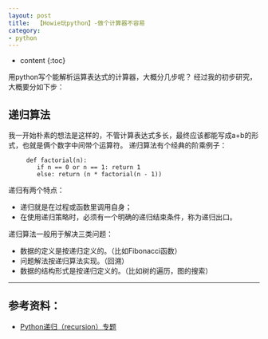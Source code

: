 ```yaml
---
layout: post
title:  【Howie玩python】-做个计算器不容易
category: 
- python  
---
```


* content
{:toc}


用python写个能解析运算表达式的计算器，大概分几步呢？
经过我的初步研究，大概要分如下步：

## 递归算法  
 
 我一开始朴素的想法是这样的，不管计算表达式多长，最终应该都能写成a+b的形式，也就是俩个数字中间带个运算符。
 递归算法有个经典的阶乘例子：
 
		 def factorial(n):
		    if n == 0 or n == 1: return 1
		    else: return (n * factorial(n - 1))
		    
递归有两个特点：  
- 递归就是在过程或函数里调用自身；
- 在使用递归策略时，必须有一个明确的递归结束条件，称为递归出口。

递归算法一般用于解决三类问题：  
- 数据的定义是按递归定义的。（比如Fibonacci函数）
- 问题解法按递归算法实现。（回溯）
- 数据的结构形式是按递归定义的。（比如树的遍历，图的搜索）












---
## 参考资料：
- [Python递归（recursion）专题](http://www.cnblogs.com/balian/archive/2011/02/11/1951054.html)

